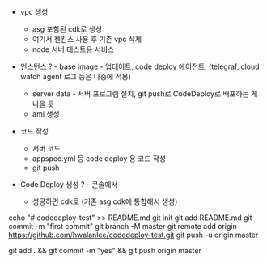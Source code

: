 - vpc 생성
    - asg 포함된 cdk로 생성
    - 여기서 젠킨스 사용 후 기존 vpc 삭제
    - node 서버 테스트용 서비스

- 인스턴스
?   - base image - 업데이트, code deploy 에이전트, (telegraf, cloud watch agent 로그 등은 나중에 적용)
    - server data - 서버 프로그램 설치, git push로 CodeDeploy로 배포하는 게 나을 듯
    - ami 생성

- 코드 작성
    - 서버 코드
    - appspec.yml 등 code deploy 용 코드 작성
    - git push

- Code Deploy 생성
?   - 콘솔에서
    - 성공하면 cdk로 (기존 asg cdk에 통합해서 생성)



echo "# codedeploy-test" >> README.md
git init
git add README.md
git commit -m "first commit"
git branch -M master
git remote add origin https://github.com/hwalanlee/codedeploy-test.git
git push -u origin master

git add . && git commit -m "yes" && git push origin master